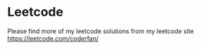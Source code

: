 # Leetcode
Please find more of my leetcode solutions from my leetcode site
https://leetcode.com/coderfan/
